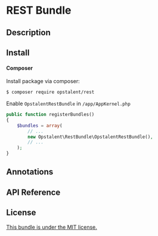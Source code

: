 # REST Bundle

## Description


## Install

#### Composer
Install package via composer:

```bash
$ composer require opstalent/rest
```

Enable `OpstalentRestBundle` in `/app/AppKernel.php`

```php
public function registerBundles()
{
    $bundles = array(
        // ...
        new Opstalent\RestBundle\OpstalentRestBundle(),
        // ...
    );
}
```


## Annotations


## API Reference


## License


[This bundle is under the MIT license.](LICENSE)
